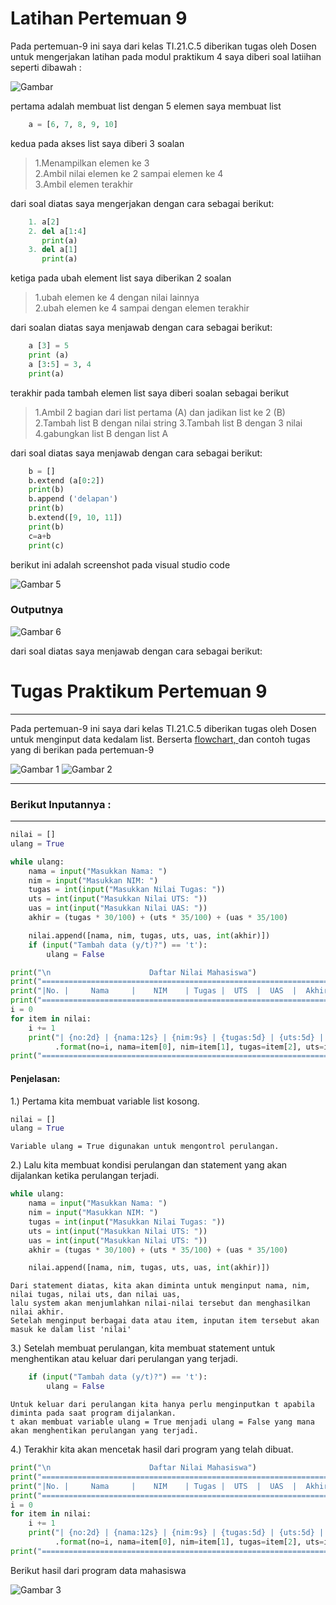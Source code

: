 # Latihan Pertemuan 9
Pada pertemuan-9 ini saya dari kelas TI.21.C.5 diberikan tugas oleh Dosen untuk mengerjakan latihan 
pada modul praktikum 4 saya diberi soal latiihan seperti dibawah :

![Gambar](png/Soal.png)

pertama adalah membuat list dengan 5 elemen saya membuat list

````py
    a = [6, 7, 8, 9, 10]
````

kedua pada akses list saya diberi 3 soalan

>1.Menampilkan elemen ke 3<br>
>2.Ambil nilai elemen ke 2 sampai elemen ke 4<br>
>3.Ambil elemen terakhir

dari soal diatas saya mengerjakan dengan cara sebagai berikut:

 ````py
     1. a[2]
     2. del a[1:4]
        print(a)
     3. del a[1] 
        print(a)
````

ketiga pada ubah element list saya diberikan 2 soalan

>1.ubah elemen ke 4 dengan nilai lainnya<br>
>2.ubah elemen ke 4 sampai dengan elemen terakhir<br>

dari soalan diatas saya menjawab dengan cara sebagai berikut:

````py
    a [3] = 5
    print (a)
    a [3:5] = 3, 4
    print(a)
````

terakhir pada tambah elemen list saya diberi soalan sebagai berikut

>1.Ambil 2 bagian dari list pertama (A) dan jadikan list ke 2 (B)
>2.Tambah list B dengan nilai string
>3.Tambah list B dengan 3 nilai
>4.gabungkan list B dengan list A

dari soal diatas saya menjawab dengan cara sebagai berikut:
 
````py
    b = []
    b.extend (a[0:2])
    print(b)
    b.append ('delapan')
    print(b)
    b.extend([9, 10, 11])
    print(b)
    c=a+b
    print(c)
````

berikut ini adalah screenshot pada visual studio code 

![Gambar 5](png/ProgLat.png)

### Outputnya 

![Gambar 6](png/Output.png)

dari soal diatas saya menjawab dengan cara sebagai berikut:
# Tugas Praktikum Pertemuan 9
<hr>

Pada pertemuan-9 ini saya dari kelas TI.21.C.5 diberikan tugas oleh Dosen untuk  menginput data kedalam list.
Berserta [flowchart, ](flowchart.pdf) dan contoh tugas yang di berikan pada pertemuan-9 <br>

![Gambar 1](png/TugasPraktikum.png) ![Gambar 2](png/TampilanProgram.png)

<hr>

### Berikut Inputannya : 
<hr>

``` python
nilai = []
ulang = True

while ulang:
    nama = input("Masukkan Nama: ")
    nim = input("Masukkan NIM: ")
    tugas = int(input("Masukkan Nilai Tugas: "))
    uts = int(input("Masukkan Nilai UTS: "))
    uas = int(input("Masukkan Nilai UAS: "))
    akhir = (tugas * 30/100) + (uts * 35/100) + (uas * 35/100)

    nilai.append([nama, nim, tugas, uts, uas, int(akhir)])
    if (input("Tambah data (y/t)?") == 't'):
        ulang = False

print("\n                      Daftar Nilai Mahasiswa")
print("==================================================================")
print("|No. |     Nama     |    NIM    | Tugas |  UTS  |  UAS  |  Akhir |")
print("==================================================================")
i = 0
for item in nilai:
    i += 1
    print("| {no:2d} | {nama:12s} | {nim:9s} | {tugas:5d} | {uts:5d} | {uas:5d} | {akhir:6.2f} |"
          .format(no=i, nama=item[0], nim=item[1], tugas=item[2], uts=item[3], uas=item[4], akhir=item[5]))
print("==================================================================")
````

#### Penjelasan:
1.) Pertama kita membuat variable list kosong.

```` py
nilai = []
ulang = True
````

    Variable ulang = True digunakan untuk mengontrol perulangan.

2.) Lalu kita membuat kondisi perulangan dan statement yang akan dijalankan ketika perulangan terjadi.

```` python
while ulang:
    nama = input("Masukkan Nama: ")
    nim = input("Masukkan NIM: ")
    tugas = int(input("Masukkan Nilai Tugas: "))
    uts = int(input("Masukkan Nilai UTS: "))
    uas = int(input("Masukkan Nilai UTS: "))
    akhir = (tugas * 30/100) + (uts * 35/100) + (uas * 35/100)

    nilai.append([nama, nim, tugas, uts, uas, int(akhir)])
````

    Dari statement diatas, kita akan diminta untuk menginput nama, nim, nilai tugas, nilai uts, dan nilai uas, 
    lalu system akan menjumlahkan nilai-nilai tersebut dan menghasilkan nilai akhir.
    Setelah menginput berbagai data atau item, inputan item tersebut akan masuk ke dalam list 'nilai'

3.) Setelah membuat perulangan, kita membuat statement untuk menghentikan atau keluar dari perulangan yang terjadi.

```` python
    if (input("Tambah data (y/t)?") == 't'):
        ulang = False
````

    Untuk keluar dari perulangan kita hanya perlu menginputkan t apabila diminta pada saat program dijalankan.
    t akan membuat variable ulang = True menjadi ulang = False yang mana akan menghentikan perulangan yang terjadi.

4.) Terakhir kita akan mencetak hasil dari program yang telah dibuat.

```` python
print("\n                      Daftar Nilai Mahasiswa")
print("==================================================================")
print("|No. |     Nama     |    NIM    | Tugas |  UTS  |  UAS  |  Akhir |")
print("==================================================================")
i = 0
for item in nilai:
    i += 1
    print("| {no:2d} | {nama:12s} | {nim:9s} | {tugas:5d} | {uts:5d} | {uas:5d} | {akhir:6.2f} |"
          .format(no=i, nama=item[0], nim=item[1], tugas=item[2], uts=item[3], uas=item[4], akhir=item[5]))
print("==================================================================")
````
Berikut hasil dari program data mahasiswa 

![Gambar 3](png/Hasil.png)